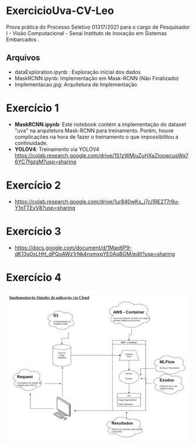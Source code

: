 # ExercicioUva-CV-Leo
Prova prática do Processo Seletivo  01317/2021  para o cargo de Pesquisador I - Visão Computacional - Senai Instituto de Inovação em Sistemas Embarcados .

## Arquivos
  - dataExploration.ipynb : Exploração inicial dos dados
  - MaskRCNN.ipynb: Implementação em Mask-RCNN (Não Finalizado)
  - Implementacao.jpg: Arquitetura de Implementação

# Exercício 1

  - **MaskRCNN.ipynb**: Este notebook contém a implementação do dataset "uva" na arquitetura Mask-RCNN para treinamento. Porém, houve complicações na hora de fazer o treinamento o que impossibilitou a continuidade.
  - **YOLOV4**: Treinamento via YOLOV4  https://colab.research.google.com/drive/1S1zWMjuZuHXaZIoowcusWq76YC7fgzgM?usp=sharing

# Exercício 2
  - https://colab.research.google.com/drive/1ur840wKs_j7cj1RE2T7r9u-Y1nTTEyV8?usp=sharing


# Exercício 3
 - https://docs.google.com/document/d/1Maq6P9-dK13g0xLHH_dPQoAWz1rNk4nsmxqYE0AqBGM/edit?usp=sharing

# Exercício 4

  ![Arquitetura de Implementação](Implementacao.jpg)
